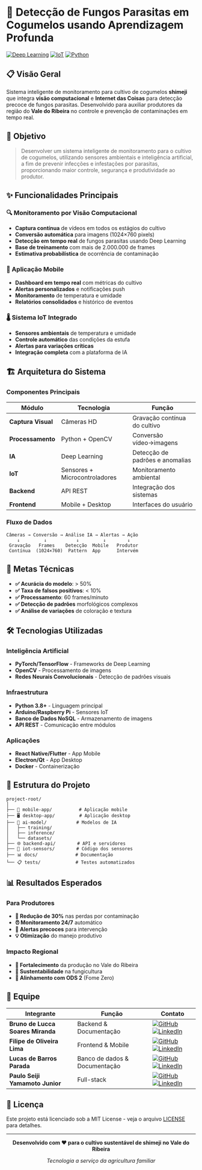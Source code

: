 # 🍄 Detecção de Fungos Parasitas em Cogumelos usando Aprendizagem Profunda

[![Deep Learning](https://img.shields.io/badge/Deep%20Learning-Computer%20Vision-blue)](https://pytorch.org/)
[![IoT](https://img.shields.io/badge/IoT-Sensors-green)](https://www.arduino.cc/)
[![Python](https://img.shields.io/badge/Python-3.8%2B-yellow)](https://python.org)

## 📋 Visão Geral

Sistema inteligente de monitoramento para cultivo de cogumelos **shimeji** que integra **visão computacional** e **Internet das Coisas** para detecção precoce de fungos parasitas. Desenvolvido para auxiliar produtores da região do **Vale do Ribeira** no controle e prevenção de contaminações em tempo real.

## 🎯 Objetivo

> Desenvolver um sistema inteligente de monitoramento para o cultivo de cogumelos, utilizando sensores ambientais e inteligência artificial, a fim de prevenir infecções e infestações por parasitas, proporcionando maior controle, segurança e produtividade ao produtor.

## ✨ Funcionalidades Principais

### 🔍 Monitoramento por Visão Computacional
- **Captura contínua** de vídeos em todos os estágios do cultivo
- **Conversão automática** para imagens (1024×760 pixels)
- **Detecção em tempo real** de fungos parasitas usando Deep Learning
- **Base de treinamento** com mais de 2.000.000 de frames
- **Estimativa probabilística** de ocorrência de contaminação

### 📱 Aplicação Mobile
- **Dashboard em tempo real** com métricas do cultivo
- **Alertas personalizados** e notificações push
- **Monitoramento** de temperatura e umidade
- **Relatórios consolidados** e histórico de eventos

### 🌡️ Sistema IoT Integrado
- **Sensores ambientais** de temperatura e umidade
- **Controle automático** das condições da estufa
- **Alertas para variações críticas**
- **Integração completa** com a plataforma de IA

## 🏗️ Arquitetura do Sistema

### Componentes Principais

| Módulo | Tecnologia | Função |
|--------|------------|--------|
| **Captura Visual** | Câmeras HD | Gravação contínua do cultivo |
| **Processamento** | Python + OpenCV | Conversão vídeo→imagens |
| **IA** | Deep Learning | Detecção de padrões e anomalias |
| **IoT** | Sensores + Microcontroladores | Monitoramento ambiental |
| **Backend** | API REST | Integração dos sistemas |
| **Frontend** | Mobile + Desktop | Interfaces do usuário |

### Fluxo de Dados

```
Câmeras → Conversão → Análise IA → Alertas → Ação
    ↓         ↓           ↓         ↓        ↓
 Gravação   Frames    Detecção  Mobile   Produtor
 Contínua  (1024×760)  Pattern  App      Intervém
```

## 🎯 Metas Técnicas

- **✅ Acurácia do modelo**: > 50%
- **✅ Taxa de falsos positivos**: < 10%
- **✅ Processamento**: 60 frames/minuto
- **✅ Detecção de padrões** morfológicos complexos
- **✅ Análise de variações** de coloração e textura

## 🛠️ Tecnologias Utilizadas

### Inteligência Artificial
- **PyTorch/TensorFlow** - Frameworks de Deep Learning
- **OpenCV** - Processamento de imagens
- **Redes Neurais Convolucionais** - Detecção de padrões visuais

### Infraestrutura
- **Python 3.8+** - Linguagem principal
- **Arduino/Raspberry Pi** - Sensores IoT
- **Banco de Dados NoSQL** - Armazenamento de imagens
- **API REST** - Comunicação entre módulos

### Aplicações
- **React Native/Flutter** - App Mobile
- **Electron/Qt** - App Desktop
- **Docker** - Containerização

## 📁 Estrutura do Projeto

```
project-root/
│
├── 📱 mobile-app/          # Aplicação mobile
├── 🖥️ desktop-app/         # Aplicação desktop
├── 🔬 ai-model/           # Modelos de IA
│   ├── training/
│   ├── inference/
│   └── datasets/
├── 🌐 backend-api/        # API e servidores
├── 🔌 iot-sensors/        # Código dos sensores
├── 📊 docs/              # Documentação
└── 📋 tests/             # Testes automatizados
```

## 📊 Resultados Esperados

### Para Produtores
- **🔻 Redução de 30%** nas perdas por contaminação
- **⏰ Monitoramento 24/7** automático
- **🚨 Alertas precoces** para intervenção
- **💡 Otimização** do manejo produtivo

### Impacto Regional
- **💪 Fortalecimento** da produção no Vale do Ribeira
- **🌱 Sustentabilidade** na fungicultura
- **🎯 Alinhamento com ODS 2** (Fome Zero)

## 👥 Equipe

| Integrante | Função | Contato |
|------------|--------|---------|
| **Bruno de Lucca Soares Miranda** | Backend & Documentação | [![GitHub](https://img.shields.io/badge/GitHub-BDlucca-black)](https://github.com/BDlucca) [![LinkedIn](https://img.shields.io/badge/LinkedIn-Perfil-blue)](https://linkedin.com/in/seu-linkedin) |
| **Filipe de Oliveira Lima** | Frontend & Mobile | [![GitHub](https://img.shields.io/badge/GitHub-1filipeolv-black)](https://github.com/1filipeolv) [![LinkedIn](https://img.shields.io/badge/LinkedIn-Perfil-blue)](https://www.linkedin.com/in/filipeolv/) |
| **Lucas de Barros Parada** | Banco de dados & Documentação | [![GitHub](https://img.shields.io/badge/GitHub-LucasBParada-black)](https://github.com/LucasBParada) [![LinkedIn](https://img.shields.io/badge/LinkedIn-Perfil-blue)]([https://linkedin.com/in/seu-linkedin](https://www.linkedin.com/in/lucas-parada-943467321/)) |
| **Paulo Seiji Yamamoto Junior** | Full-stack | [![GitHub](https://img.shields.io/badge/GitHub-Psyj1-black)](https://github.com/Psyj1) [![LinkedIn](https://img.shields.io/badge/LinkedIn-Perfil-blue)](www.linkedin.com/in/paulo-junior-921676321) |

## 📄 Licença

Este projeto está licenciado sob a MIT License - veja o arquivo [LICENSE](LICENSE) para detalhes.

---

<div align="center">

**Desenvolvido com ❤️ para o cultivo sustentável de shimeji no Vale do Ribeira**

*Tecnologia a serviço da agricultura familiar*

</div>
